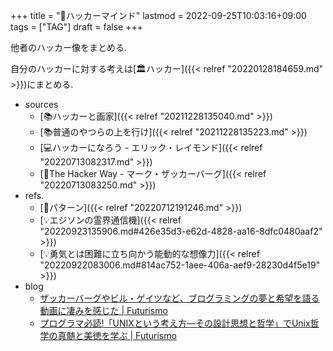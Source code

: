 +++
title = "🔖ハッカーマインド"
lastmod = 2022-09-25T10:03:16+09:00
tags = ["TAG"]
draft = false
+++

他者のハッカー像をまとめる.

自分のハッカーに対する考えは[🏛ハッカー]({{< relref "20220128184659.md" >}})にまとめる.

-   sources
    -   [📚ハッカーと画家]({{< relref "20211228135040.md" >}})
    -   [📚普通のやつらの上を行け]({{< relref "20211228135223.md" >}})
    -   [💻ハッカーになろう - エリック・レイモンド]({{< relref "20220713082317.md" >}})
    -   [📝The Hacker Way - マーク・ザッカーバーグ]({{< relref "20220713083250.md" >}})
-   refs.
    -   [📝パターン]({{< relref "20220712191246.md" >}})
    -   [💡エジソンの霊界通信機]({{< relref "20220923135906.md#426e35d3-e62d-4828-aa16-8dfc0480aaf2" >}})
    -   [💡勇気とは困難に立ち向かう能動的な想像力]({{< relref "20220922083006.md#814ac752-1aee-406a-aef9-28230d4f5e19" >}})
-   blog
    -   [ザッカーバーグやビル・ゲイツなど、ブログラミングの夢と希望を語る動画に凄みを感じた | Futurismo](https://futurismo.biz/archives/1235/)
    -   [プログラマ必読!「UNIXという考え方―その設計思想と哲学」でUnix哲学の真髄と美徳を学ぶ | Futurismo](https://futurismo.biz/archives/1500/)
